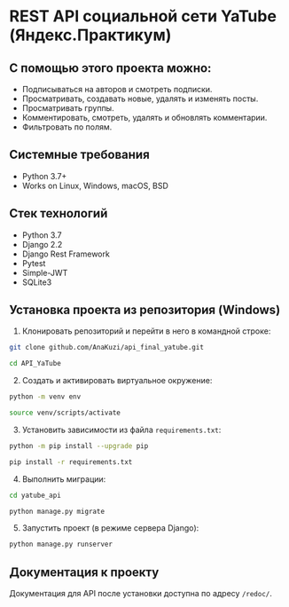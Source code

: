 REST API социальной сети YaTube (Яндекс.Практикум) 
=====

С помощью этого проекта можно:
---------
* Подписываться на авторов и смотреть подписки.
* Просматривать, создавать новые, удалять и изменять посты.
* Просматривать группы.
* Комментировать, смотреть, удалять и обновлять комментарии.
* Фильтровать по полям.

Системные требования
----------
* Python 3.7+
* Works on Linux, Windows, macOS, BSD

Стек технологий
----------
* Python 3.7
* Django 2.2 
* Django Rest Framework
* Pytest
* Simple-JWT
* SQLite3

Установка проекта из репозитория (Windows)
----------

1. Клонировать репозиторий и перейти в него в командной строке:
```bash
git clone github.com/AnaKuzi/api_final_yatube.git

cd API_YaTube
```
2. Cоздать и активировать виртуальное окружение:
```bash
python -m venv env

source venv/scripts/activate
```
3. Установить зависимости из файла ```requirements.txt```:
```bash
python -m pip install --upgrade pip

pip install -r requirements.txt
```
4. Выполнить миграции:
```bash
cd yatube_api

python manage.py migrate
```
5. Запустить проект (в режиме сервера Django):
```bash
python manage.py runserver
```
Документация к проекту
----------
Документация для API после установки доступна по адресу ```/redoc/```.
